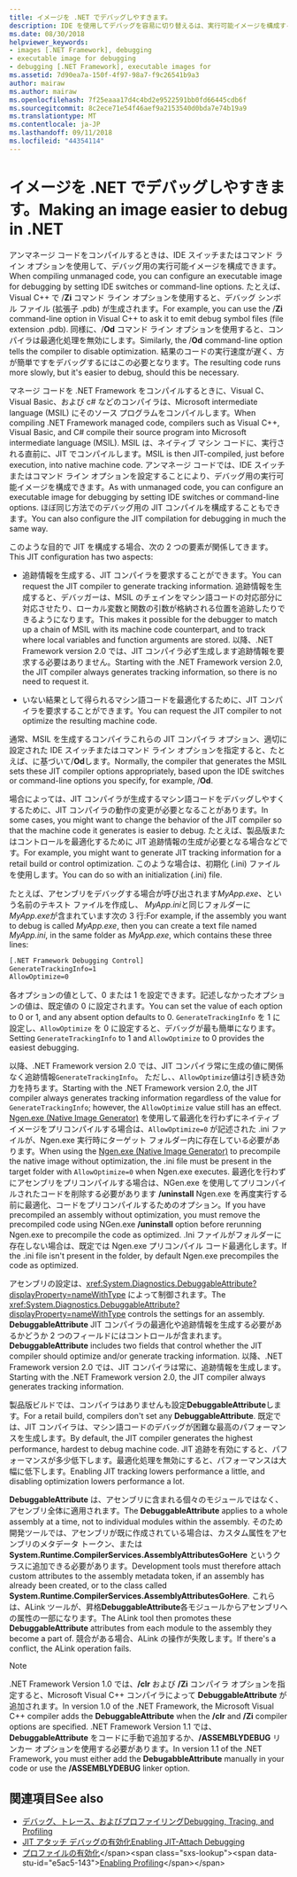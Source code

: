 ```yaml
---
title: イメージを .NET でデバッグしやすきます。
description: IDE を使用してデバッグを容易に切り替えるは、実行可能イメージを構成する方法とコマンド ライン オプションについて説明します。
ms.date: 08/30/2018
helpviewer_keywords:
- images [.NET Framework], debugging
- executable image for debugging
- debugging [.NET Framework], executable images for
ms.assetid: 7d90ea7a-150f-4f97-98a7-f9c26541b9a3
author: mairaw
ms.author: mairaw
ms.openlocfilehash: 7f25eaaa17d4c4bd2e9522591bb0fd66445cdb6f
ms.sourcegitcommit: 8c2ece71e54f46aef9a2153540d0bda7e74b19a9
ms.translationtype: MT
ms.contentlocale: ja-JP
ms.lasthandoff: 09/11/2018
ms.locfileid: "44354114"
---
```

# <a name="making-an-image-easier-to-debug-in-net"></a><span data-ttu-id="e5ac5-103">イメージを .NET でデバッグしやすきます。</span><span class="sxs-lookup"><span data-stu-id="e5ac5-103">Making an image easier to debug in .NET</span></span>

<span data-ttu-id="e5ac5-104">アンマネージ コードをコンパイルするときは、IDE スイッチまたはコマンド ライン オプションを使用して、デバッグ用の実行可能イメージを構成できます。</span><span class="sxs-lookup"><span data-stu-id="e5ac5-104">When compiling unmanaged code, you can configure an executable image for debugging by setting IDE switches or command-line options.</span></span> <span data-ttu-id="e5ac5-105">たとえば、Visual C++ で /**Zi** コマンド ライン オプションを使用すると、デバッグ シンボル ファイル (拡張子 .pdb) が生成されます。</span><span class="sxs-lookup"><span data-stu-id="e5ac5-105">For example, you can use the /**Zi** command-line option in Visual C++ to ask it to emit debug symbol files (file extension .pdb).</span></span> <span data-ttu-id="e5ac5-106">同様に、/**Od** コマンド ライン オプションを使用すると、コンパイラは最適化処理を無効にします。</span><span class="sxs-lookup"><span data-stu-id="e5ac5-106">Similarly, the /**Od** command-line option tells the compiler to disable optimization.</span></span> <span data-ttu-id="e5ac5-107">結果のコードの実行速度が遅く、方が簡単ですをデバッグするにはこの必要となります。</span><span class="sxs-lookup"><span data-stu-id="e5ac5-107">The resulting code runs more slowly, but it's easier to debug, should this be necessary.</span></span>

<span data-ttu-id="e5ac5-108">マネージ コードを .NET Framework をコンパイルするときに、Visual C、Visual Basic、および c# などのコンパイラは、Microsoft intermediate language (MSIL) にそのソース プログラムをコンパイルします。</span><span class="sxs-lookup"><span data-stu-id="e5ac5-108">When compiling .NET Framework managed code, compilers such as Visual C++, Visual Basic, and C# compile their source program into Microsoft intermediate language (MSIL).</span></span> <span data-ttu-id="e5ac5-109">MSIL は、ネイティブ マシン コードに、実行される直前に、JIT でコンパイルします。</span><span class="sxs-lookup"><span data-stu-id="e5ac5-109">MSIL is then JIT-compiled, just before execution, into native machine code.</span></span> <span data-ttu-id="e5ac5-110">アンマネージ コードでは、IDE スイッチまたはコマンド ライン オプションを設定することにより、デバッグ用の実行可能イメージを構成できます。</span><span class="sxs-lookup"><span data-stu-id="e5ac5-110">As with unmanaged code, you can configure an executable image for debugging by setting IDE switches or command-line options.</span></span> <span data-ttu-id="e5ac5-111">ほぼ同じ方法でのデバッグ用の JIT コンパイルを構成することもできます。</span><span class="sxs-lookup"><span data-stu-id="e5ac5-111">You can also configure the JIT compilation for debugging in much the same way.</span></span>

<span data-ttu-id="e5ac5-112">このような目的で JIT を構成する場合、次の 2 つの要素が関係してきます。</span><span class="sxs-lookup"><span data-stu-id="e5ac5-112">This JIT configuration has two aspects:</span></span>

- <span data-ttu-id="e5ac5-113">追跡情報を生成する、JIT コンパイラを要求することができます。</span><span class="sxs-lookup"><span data-stu-id="e5ac5-113">You can request the JIT compiler to generate tracking information.</span></span> <span data-ttu-id="e5ac5-114">追跡情報を生成すると、デバッガーは、MSIL のチェインをマシン語コードの対応部分に対応させたり、ローカル変数と関数の引数が格納される位置を追跡したりできるようになります。</span><span class="sxs-lookup"><span data-stu-id="e5ac5-114">This makes it possible for the debugger to match up a chain of MSIL with its machine code counterpart, and to track where local variables and function arguments are stored.</span></span> <span data-ttu-id="e5ac5-115">以降、.NET Framework version 2.0 では、JIT コンパイラ必ず生成します追跡情報を要求する必要はありません。</span><span class="sxs-lookup"><span data-stu-id="e5ac5-115">Starting with the .NET Framework version 2.0, the JIT compiler always generates tracking information, so there is no need to request it.</span></span>

- <span data-ttu-id="e5ac5-116">いない結果として得られるマシン語コードを最適化するために、JIT コンパイラを要求することができます。</span><span class="sxs-lookup"><span data-stu-id="e5ac5-116">You can request the JIT compiler to not optimize the resulting machine code.</span></span>

<span data-ttu-id="e5ac5-117">通常、MSIL を生成するコンパイラこれらの JIT コンパイラ オプション、適切に設定された IDE スイッチまたはコマンド ライン オプションを指定すると、たとえば、に基づいて/**Od**します。</span><span class="sxs-lookup"><span data-stu-id="e5ac5-117">Normally, the compiler that generates the MSIL sets these JIT compiler options appropriately, based upon the IDE switches or command-line options you specify, for example, /**Od**.</span></span>

<span data-ttu-id="e5ac5-118">場合によっては、JIT コンパイラが生成するマシン語コードをデバッグしやすくするために、JIT コンパイラの動作の変更が必要となることがあります。</span><span class="sxs-lookup"><span data-stu-id="e5ac5-118">In some cases, you might want to change the behavior of the JIT compiler so that the machine code it generates is easier to debug.</span></span> <span data-ttu-id="e5ac5-119">たとえば、製品版またはコントロールを最適化するために JIT 追跡情報の生成が必要となる場合などです。</span><span class="sxs-lookup"><span data-stu-id="e5ac5-119">For example, you might want to generate JIT tracking information for a retail build or control optimization.</span></span> <span data-ttu-id="e5ac5-120">このような場合は、初期化 (.ini) ファイルを使用します。</span><span class="sxs-lookup"><span data-stu-id="e5ac5-120">You can do so with an initialization (.ini) file.</span></span>

<span data-ttu-id="e5ac5-121">たとえば、アセンブリをデバッグする場合が呼び出されます*MyApp.exe*、という名前のテキスト ファイルを作成し、 *MyApp.ini*と同じフォルダーに*MyApp.exe*が含まれています次の 3 行:</span><span class="sxs-lookup"><span data-stu-id="e5ac5-121">For example, if the assembly you want to debug is called *MyApp.exe*, then you can create a text file named *MyApp.ini*, in the same folder as *MyApp.exe*, which contains these three lines:</span></span>

```txt
[.NET Framework Debugging Control]
GenerateTrackingInfo=1
AllowOptimize=0
```

<span data-ttu-id="e5ac5-122">各オプションの値として、0 または 1 を設定できます。記述しなかったオプションの値は、既定値の 0 に設定されます。</span><span class="sxs-lookup"><span data-stu-id="e5ac5-122">You can set the value of each option to 0 or 1, and any absent option defaults to 0.</span></span> <span data-ttu-id="e5ac5-123">`GenerateTrackingInfo` を 1 に設定し、`AllowOptimize` を 0 に設定すると、デバッグが最も簡単になります。</span><span class="sxs-lookup"><span data-stu-id="e5ac5-123">Setting `GenerateTrackingInfo` to 1 and `AllowOptimize` to 0 provides the easiest debugging.</span></span>

<span data-ttu-id="e5ac5-124">以降、.NET Framework version 2.0 では、JIT コンパイラ常に生成の値に関係なく追跡情報`GenerateTrackingInfo`。 ただし、、`AllowOptimize`値は引き続き効力を持ちます。</span><span class="sxs-lookup"><span data-stu-id="e5ac5-124">Starting with the .NET Framework version 2.0, the JIT compiler always generates tracking information regardless of the value for `GenerateTrackingInfo`; however, the `AllowOptimize` value still has an effect.</span></span> <span data-ttu-id="e5ac5-125">[Ngen.exe (Native Image Generator)](../../../docs/framework/tools/ngen-exe-native-image-generator.md) を使用して最適化を行わずにネイティブ イメージをプリコンパイルする場合は、`AllowOptimize=0` が記述された .ini ファイルが、Ngen.exe 実行時にターゲット フォルダー内に存在している必要があります。</span><span class="sxs-lookup"><span data-stu-id="e5ac5-125">When using the [Ngen.exe (Native Image Generator)](../../../docs/framework/tools/ngen-exe-native-image-generator.md) to precompile the native image without optimization, the .ini file must be present in the target folder with `AllowOptimize=0` when Ngen.exe executes.</span></span> <span data-ttu-id="e5ac5-126">最適化を行わずにアセンブリをプリコンパイルする場合は、NGen.exe を使用してプリコンパイルされたコードを削除する必要があります **/uninstall** Ngen.exe を再度実行する前に最適化、コードをプリコンパイルするためのオプション。</span><span class="sxs-lookup"><span data-stu-id="e5ac5-126">If you have precompiled an assembly without optimization, you must remove the precompiled code using NGen.exe **/uninstall** option before rerunning Ngen.exe to precompile the code as optimized.</span></span> <span data-ttu-id="e5ac5-127">.Ini ファイルがフォルダーに存在しない場合は、既定では Ngen.exe プリコンパイル コード最適化します。</span><span class="sxs-lookup"><span data-stu-id="e5ac5-127">If the .ini file isn't present in the folder, by default Ngen.exe precompiles the code as optimized.</span></span>

<span data-ttu-id="e5ac5-128">アセンブリの設定は、<xref:System.Diagnostics.DebuggableAttribute?displayProperty=nameWithType> によって制御されます。</span><span class="sxs-lookup"><span data-stu-id="e5ac5-128">The <xref:System.Diagnostics.DebuggableAttribute?displayProperty=nameWithType> controls the settings for an assembly.</span></span> <span data-ttu-id="e5ac5-129">**DebuggableAttribute** JIT コンパイラの最適化や追跡情報を生成する必要があるかどうか 2 つのフィールドにはコントロールが含まれます。</span><span class="sxs-lookup"><span data-stu-id="e5ac5-129">**DebuggableAttribute** includes two fields that control whether the JIT compiler should optimize and/or generate tracking information.</span></span> <span data-ttu-id="e5ac5-130">以降、.NET Framework version 2.0 では、JIT コンパイラは常に、追跡情報を生成します。</span><span class="sxs-lookup"><span data-stu-id="e5ac5-130">Starting with the .NET Framework version 2.0, the JIT compiler always generates tracking information.</span></span>

<span data-ttu-id="e5ac5-131">製品版ビルドでは、コンパイラはありませんも設定**DebuggableAttribute**します。</span><span class="sxs-lookup"><span data-stu-id="e5ac5-131">For a retail build, compilers don't set any **DebuggableAttribute**.</span></span> <span data-ttu-id="e5ac5-132">既定では、JIT コンパイラは、マシン語コードのデバッグが困難な最高のパフォーマンスを生成します。</span><span class="sxs-lookup"><span data-stu-id="e5ac5-132">By default, the JIT compiler generates the highest performance, hardest to debug machine code.</span></span> <span data-ttu-id="e5ac5-133">JIT 追跡を有効にすると、パフォーマンスが多少低下します。最適化処理を無効にすると、パフォーマンスは大幅に低下します。</span><span class="sxs-lookup"><span data-stu-id="e5ac5-133">Enabling JIT tracking lowers performance a little, and disabling optimization lowers performance a lot.</span></span>

<span data-ttu-id="e5ac5-134">**DebuggableAttribute** は、アセンブリに含まれる個々のモジュールではなく、アセンブリ全体に適用されます。</span><span class="sxs-lookup"><span data-stu-id="e5ac5-134">The **DebuggableAttribute** applies to a whole assembly at a time, not to individual modules within the assembly.</span></span> <span data-ttu-id="e5ac5-135">そのため開発ツールでは、アセンブリが既に作成されている場合は、カスタム属性をアセンブリのメタデータ トークン、または **System.Runtime.CompilerServices.AssemblyAttributesGoHere** というクラスに追加できる必要があります。</span><span class="sxs-lookup"><span data-stu-id="e5ac5-135">Development tools must therefore attach custom attributes to the assembly metadata token, if an assembly has already been created, or to the class called **System.Runtime.CompilerServices.AssemblyAttributesGoHere**.</span></span> <span data-ttu-id="e5ac5-136">これらは、ALink ツールが、昇格**DebuggableAttribute**各モジュールからアセンブリへの属性の一部になります。</span><span class="sxs-lookup"><span data-stu-id="e5ac5-136">The ALink tool then promotes these **DebuggableAttribute** attributes from each module to the assembly they become a part of.</span></span> <span data-ttu-id="e5ac5-137">競合がある場合、ALink の操作が失敗します。</span><span class="sxs-lookup"><span data-stu-id="e5ac5-137">If there's a conflict, the ALink operation fails.</span></span>

> [!NOTE]
> <span data-ttu-id="e5ac5-138">.NET Framework Version 1.0 では、**/clr** および **/Zi** コンパイラ オプションを指定すると、Microsoft Visual C++ コンパイラによって **DebuggableAttribute** が追加されます。</span><span class="sxs-lookup"><span data-stu-id="e5ac5-138">In version 1.0 of the .NET Framework, the Microsoft Visual C++ compiler adds the **DebuggableAttribute** when the **/clr** and **/Zi** compiler options are specified.</span></span> <span data-ttu-id="e5ac5-139">.NET Framework Version 1.1 では、**DebuggableAttribute** をコードに手動で追加するか、**/ASSEMBLYDEBUG** リンカー オプションを使用する必要があります。</span><span class="sxs-lookup"><span data-stu-id="e5ac5-139">In version 1.1 of the .NET Framework, you must either add the **DebugabbleAttribute** manually in your code or use the **/ASSEMBLYDEBUG** linker option.</span></span>

## <a name="see-also"></a><span data-ttu-id="e5ac5-140">関連項目</span><span class="sxs-lookup"><span data-stu-id="e5ac5-140">See also</span></span>

- [<span data-ttu-id="e5ac5-141">デバッグ、トレース、およびプロファイリング</span><span class="sxs-lookup"><span data-stu-id="e5ac5-141">Debugging, Tracing, and Profiling</span></span>](../../../docs/framework/debug-trace-profile/index.md)
- [<span data-ttu-id="e5ac5-142">JIT アタッチ デバッグの有効化</span><span class="sxs-lookup"><span data-stu-id="e5ac5-142">Enabling JIT-Attach Debugging</span></span>](../../../docs/framework/debug-trace-profile/enabling-jit-attach-debugging.md)
- <span data-ttu-id="e5ac5-143">[プロファイルの有効化](https://docs.microsoft.com/previous-versions/dotnet/netframework-4.0/s5ec0es1(v=vs.100))</span><span class="sxs-lookup"><span data-stu-id="e5ac5-143">[Enabling Profiling](https://docs.microsoft.com/previous-versions/dotnet/netframework-4.0/s5ec0es1(v=vs.100))</span></span>
